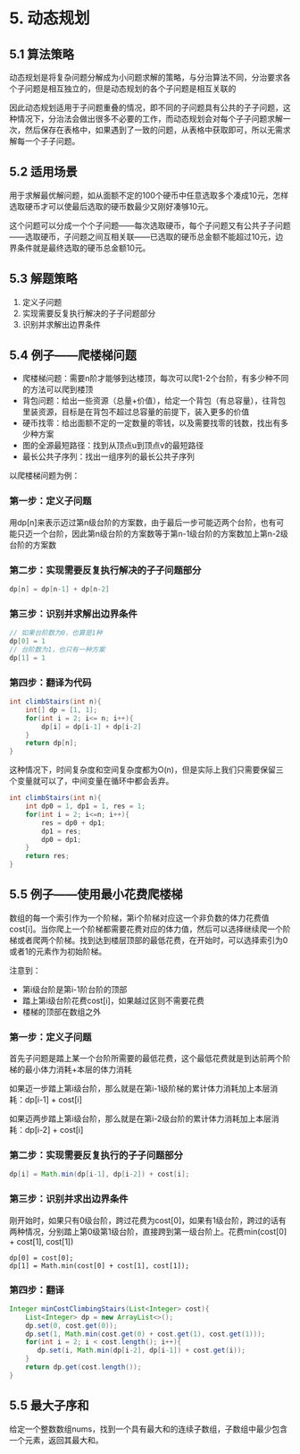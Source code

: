 
# 5. 动态规划

## 5.1 算法策略

动态规划是将复杂问题分解成为小问题求解的策略，与分治算法不同，分治要求各个子问题是相互独立的，但是动态规划的各个子问题是相互关联的

因此动态规划适用于子问题重叠的情况，即不同的子问题具有公共的子子问题，这种情况下，分治法会做出很多不必要的工作，而动态规划会对每个子子问题求解一次，然后保存在表格中，如果遇到了一致的问题，从表格中获取即可，所以无需求解每一个子子问题。

## 5.2 适用场景

用于求解最优解问题，如从面额不定的100个硬币中任意选取多个凑成10元，怎样选取硬币才可以使最后选取的硬币数最少又刚好凑够10元。

这个问题可以分成一个个子问题——每次选取硬币，每个子问题又有公共子子问题——选取硬币，子问题之间互相关联——已选取的硬币总金额不能超过10元，边界条件就是最终选取的硬币总金额10元。

## 5.3 解题策略

1. 定义子问题
2. 实现需要反复执行解决的子子问题部分
3. 识别并求解出边界条件

## 5.4 例子——爬楼梯问题

* 爬楼梯问题：需要n阶才能够到达楼顶，每次可以爬1-2个台阶，有多少种不同的方法可以爬到楼顶
* 背包问题：给出一些资源（总量+价值），给定一个背包（有总容量），往背包里装资源，目标是在背包不超过总容量的前提下，装入更多的价值
* 硬币找零：给出面额不定的一定数量的零钱，以及需要找零的钱数，找出有多少种方案
* 图的全源最短路径：找到从顶点u到顶点v的最短路径
* 最长公共子序列：找出一组序列的最长公共子序列

以爬楼梯问题为例：

### 第一步：定义子问题

用dp[n]来表示迈过第n级台阶的方案数，由于最后一步可能迈两个台阶，也有可能只迈一个台阶，因此第n级台阶的方案数等于第n-1级台阶的方案数加上第n-2级台阶的方案数

### 第二步：实现需要反复执行解决的子子问题部分

```java
dp[n] = dp[n-1] + dp[n-2]
```

### 第三步：识别并求解出边界条件

```java
// 如果台阶数为0，也算是1种
dp[0] = 1
// 台阶数为1，也只有一种方案
dp[1] = 1
```

### 第四步：翻译为代码

```java
int climbStairs(int n){
    int[] dp = [1, 1];
    for(int i = 2; i<= n; i++){
        dp[i] = dp[i-1] + dp[i-2]
    }
    return dp[n];
}
```

这种情况下，时间复杂度和空间复杂度都为O(n)，但是实际上我们只需要保留三个变量就可以了，中间变量在循环中都会丢弃。

```java
int climbStairs(int n){
    int dp0 = 1, dp1 = 1, res = 1;
    for(int i = 2; i<=n; i++){
        res = dp0 + dp1;
        dp1 = res;
        dp0 = dp1;
    }
    return res;
}
```

## 5.5 例子——使用最小花费爬楼梯

数组的每一个索引作为一个阶梯，第i个阶梯对应这一个非负数的体力花费值cost[i]。当你爬上一个阶梯都需要花费对应的体力值，然后可以选择继续爬一个阶梯或者爬两个阶梯。找到达到楼层顶部的最低花费，在开始时，可以选择索引为0或者1的元素作为初始阶梯。

注意到：

* 第i级台阶是第i-1阶台阶的顶部
* 踏上第i级台阶花费cost[i]，如果越过区则不需要花费
* 楼梯的顶部在数组之外

### 第一步：定义子问题

首先子问题是踏上某一个台阶所需要的最低花费，这个最低花费就是到达前两个阶梯的最小体力消耗+本层的体力消耗

如果迈一步踏上第i级台阶，那么就是在第i-1级阶梯的累计体力消耗加上本层消耗：dp[i-1] + cost[i]

如果迈两步踏上第i级台阶，那么就是在第i-2级台阶的累计体力消耗加上本层消耗：dp[i-2] + cost[i]

### 第二步：实现需要反复执行的子子问题部分

```java
dp[i] = Math.min(dp[i-1], dp[i-2]) + cost[i];
```

### 第三步：识别并求出边界条件

刚开始时，如果只有0级台阶，跨过花费为cost[0]，如果有1级台阶，跨过的话有两种情况，分别踏上第0级第1级台阶，直接跨到第一级台阶上。花费min(cost[0] + cost[1], cost[1])

```
dp[0] = cost[0];
dp[1] = Math.min(cost[0] + cost[1], cost[1]);
```

### 第四步：翻译

```java
Integer minCostClimbingStairs(List<Integer> cost){
    List<Integer> dp = new ArrayList<>();
    dp.set(0, cost.get(0));
    dp.set(1, Math.min(cost.get(0) + cost.get(1), cost.get(1)));
    for(int i = 2; i < cost.length(); i++){
       dp.set(i, Math.min(dp[i-2], dp[i-1]) + cost.get(i)); 
    }
    return dp.get(cost.length());
}
```

## 5.5 最大子序和

给定一个整数数组nums，找到一个具有最大和的连续子数组，子数组中最少包含一个元素，返回其最大和。
